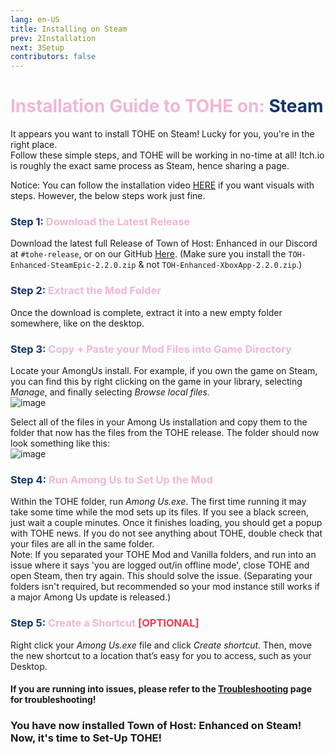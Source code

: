 ```yaml
---
lang: en-US
title: Installing on Steam
prev: 2Installation
next: 3Setup
contributors: false
---
```


# <font color=#f0b6d5>Installation Guide to TOHE on: <font color=#14356a>Steam</font></font>

It appears you want to install TOHE on Steam! Lucky for you, you're in the right place.<br>
Follow these simple steps, and TOHE will be working in no-time at all! Itch.io is roughly the exact same process as Steam, hence sharing a page.

Notice: You can follow the installation video [HERE](https://www.youtube.com/watch?v=2oyD75caFQ0) if you want visuals with steps. However, the below steps work just fine.

### <font color=#f0b6d5><font color=#14356a>Step 1:</font> Download the Latest Release</font>

Download the latest full Release of Town of Host: Enhanced in our Discord at `#tohe-release`, or on our GitHub [Here](https://github.com/0xDrMoe/TownofHost-Enhanced/releases/latest). (Make sure you install the `TOH-Enhanced-SteamEpic-2.2.0.zip` & not `TOH-Enhanced-XboxApp-2.2.0.zip`.)

### <font color=#f0b6d5><font color=#14356a>Step 2:</font> Extract the Mod Folder</font>

Once the download is complete, extract it into a new empty folder somewhere, like on the desktop.

### <font color=#f0b6d5><font color=#14356a>Step 3:</font> Copy + Paste your Mod Files into Game Directory</font>

Locate your AmongUs install. For example, if you own the game on Steam, you can find this by right clicking on the game in your library, selecting <i>Manage</i>, and finally selecting <i>Browse local files.</i><br>
![image](./images/SteamGetFolder.png)

Select all of the files in your Among Us installation and copy them to the folder that now has the files from the TOHE release. The folder should now look something like this:<br>
![image](./images/ResultFolder.png)

### <font color=#f0b6d5><font color=#14356a>Step 4:</font> Run Among Us to Set Up the Mod</font>

Within the TOHE folder, run <i>Among Us.exe</i>. The first time running it may take some time while the mod sets up its files. If you see a black screen, just wait a couple minutes. Once it finishes loading, you should get a popup with TOHE news. If you do not see anything about TOHE, double check that your files are all in the same folder.<br>
Note: If you separated your TOHE Mod and Vanilla folders, and run into an issue where it says 'you are logged out/in offline mode', close TOHE and open Steam, then try again. This should solve the issue. (Separating your folders isn't required, but recommended so your mod instance still works if a major Among Us update is released.)

### <font color=#f0b6d5><font color=#14356a>Step 5:</font> Create a Shortcut <font color=#ed3d52>[OPTIONAL]</font></font>

Right click your <i>Among Us.exe</i> file and click <i>Create shortcut</i>. Then, move the new shortcut to a location that’s easy for you to access, such as your Desktop.

#### If you are running into issues, please refer to the [Troubleshooting](/Troubleshooting.html) page for troubleshooting!

### You have now installed Town of Host: Enhanced on Steam! Now, it's time to Set-Up TOHE!